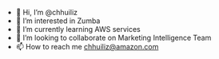 - 👋 Hi, I’m @chhuiliz
- 👀 I’m interested in Zumba
- 🌱 I’m currently learning AWS services
- 💞️ I’m looking to collaborate on Marketing Intelligence Team
- 📫 How to reach me chhuiliz@amazon.com

<!---
chhuiliz/chhuiliz is a ✨ special ✨ repository because its `README.md` (this file) appears on your GitHub profile.
You can click the Preview link to take a look at your changes.
--->
